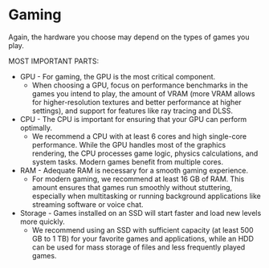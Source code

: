 # Gaming
Again, the hardware you choose may depend on the types of games you play.

MOST IMPORTANT PARTS:
- GPU - For gaming, the GPU is the most critical component.
    - When choosing a GPU, focus on performance benchmarks in the games you intend to play, the amount of VRAM (more VRAM allows for higher-resolution textures and better performance at higher settings), and support for features like ray tracing and DLSS.
- CPU - The CPU is important for ensuring that your GPU can perform optimally.
    - We recommend a CPU with at least 6 cores and high single-core performance. While the GPU handles most of the graphics rendering, the CPU processes game logic, physics calculations, and system tasks. Modern games benefit from multiple cores.
- RAM - Adequate RAM is necessary for a smooth gaming experience.
    - For modern gaming, we recommend at least 16 GB of RAM. This amount ensures that games run smoothly without stuttering, especially when multitasking or running background applications like streaming software or voice chat.
- Storage - Games installed on an SSD will start faster and load new levels more quickly.
    - We recommend using an SSD with sufficient capacity (at least 500 GB to 1 TB) for your favorite games and applications, while an HDD can be used for mass storage of files and less frequently played games.
